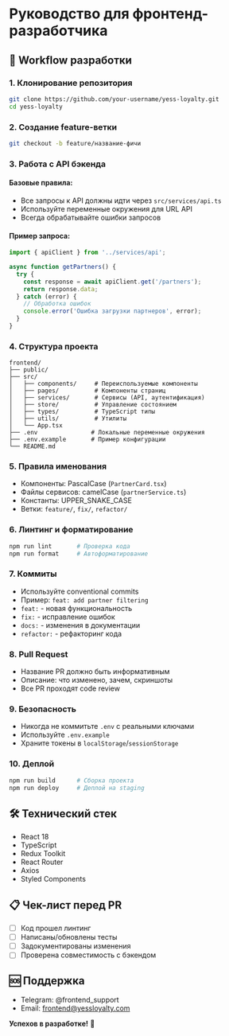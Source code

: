 # Руководство для фронтенд-разработчика

## 🚀 Workflow разработки

### 1. Клонирование репозитория
```bash
git clone https://github.com/your-username/yess-loyalty.git
cd yess-loyalty
```

### 2. Создание feature-ветки
```bash
git checkout -b feature/название-фичи
```

### 3. Работа с API бэкенда

#### Базовые правила:
- Все запросы к API должны идти через `src/services/api.ts`
- Используйте переменные окружения для URL API
- Всегда обрабатывайте ошибки запросов

#### Пример запроса:
```typescript
import { apiClient } from '../services/api';

async function getPartners() {
  try {
    const response = await apiClient.get('/partners');
    return response.data;
  } catch (error) {
    // Обработка ошибок
    console.error('Ошибка загрузки партнеров', error);
  }
}
```

### 4. Структура проекта
```
frontend/
├── public/
├── src/
│   ├── components/     # Переиспользуемые компоненты
│   ├── pages/          # Компоненты страниц
│   ├── services/       # Сервисы (API, аутентификация)
│   ├── store/          # Управление состоянием
│   ├── types/          # TypeScript типы
│   ├── utils/          # Утилиты
│   └── App.tsx
├── .env               # Локальные переменные окружения
├── .env.example       # Пример конфигурации
└── README.md
```

### 5. Правила именования
- Компоненты: PascalCase (`PartnerCard.tsx`)
- Файлы сервисов: camelCase (`partnerService.ts`)
- Константы: UPPER_SNAKE_CASE
- Ветки: `feature/`, `fix/`, `refactor/`

### 6. Линтинг и форматирование
```bash
npm run lint       # Проверка кода
npm run format     # Автоформатирование
```

### 7. Коммиты
- Используйте conventional commits
- Пример: `feat: add partner filtering`
- `feat:` - новая функциональность
- `fix:` - исправление ошибок
- `docs:` - изменения в документации
- `refactor:` - рефакторинг кода

### 8. Pull Request
- Название PR должно быть информативным
- Описание: что изменено, зачем, скриншоты
- Все PR проходят code review

### 9. Безопасность
- Никогда не коммитьте `.env` с реальными ключами
- Используйте `.env.example`
- Храните токены в `localStorage`/`sessionStorage`

### 10. Деплой
```bash
npm run build      # Сборка проекта
npm run deploy     # Деплой на staging
```

## 🛠 Технический стек
- React 18
- TypeScript
- Redux Toolkit
- React Router
- Axios
- Styled Components

## 📋 Чек-лист перед PR
- [ ] Код прошел линтинг
- [ ] Написаны/обновлены тесты
- [ ] Задокументированы изменения
- [ ] Проверена совместимость с бэкендом

## 🆘 Поддержка
- Telegram: @frontend_support
- Email: frontend@yessloyalty.com

**Успехов в разработке!** 🚀
